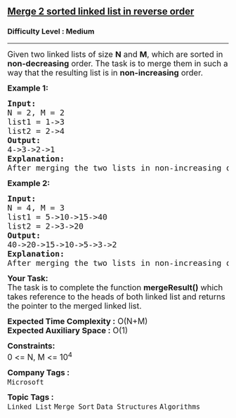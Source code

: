 <h2><a href="https://www.geeksforgeeks.org/problems/merge-2-sorted-linked-list-in-reverse-order/1?utm_source=geeksforgeeks&utm_medium=article_practice_tab&utm_campaign=article_practice_tab">Merge 2 sorted linked list in reverse order</a></h2><h3>Difficulty Level : Medium</h3><hr><div class="problems_problem_content__Xm_eO"><p><span style="font-size: 18px;">Given two linked lists of size <strong>N</strong> and <strong>M</strong>, which are sorted in <strong>non-decreasing</strong> order. The task is to merge them in such a way that the resulting list is in <strong>non-increasing</strong> order.</span></p>
<p><strong style="font-size: 18px;">Example 1:</strong></p>
<pre><span style="font-size: 18px;"><strong>Input:<br></strong></span><span style="font-size: 18px;">N = 2, M = 2<br>list1 = 1-&gt;3<br>list2 = 2</span><span style="font-size: 18px;">-&gt;</span><span style="font-size: 18px;">4<br></span><strong style="font-size: 18px;">Output:</strong><br style="font-size: 18px;"><span style="font-size: 18px;">4</span><span style="font-size: 18px;">-&gt;</span><span style="font-size: 18px;">3</span><span style="font-size: 18px;">-&gt;</span><span style="font-size: 18px;">2</span><span style="font-size: 18px;">-&gt;1<br></span><span style="font-size: 18px;"><strong>Explanation:<br></strong></span><span style="font-size: 18px;">After merging the two lists in non-increasing order, we have new lists as 4-&gt;3-&gt;2-&gt;1.</span><span style="font-size: 18px;"><br></span></pre>
<p><span style="font-size: 18px;"><strong>Example 2:</strong></span></p>
<pre><span style="font-size: 18px;"><strong>Input:</strong><br>N = 4, M = 3<br>list1 = 5</span><span style="font-size: 18px;">-&gt;</span><span style="font-size: 18px;">10</span><span style="font-size: 18px;">-&gt;15</span><span style="font-size: 18px;">-&gt;40</span><span style="font-size: 18px;">&nbsp;<br></span><span style="font-size: 18px;">list2 = 2</span><span style="font-size: 18px;">-&gt;</span><span style="font-size: 18px;">3</span><span style="font-size: 18px;">-&gt;</span><span style="font-size: 18px;">20<br></span><span style="font-size: 18px;"><strong>Output:</strong><br>40</span><span style="font-size: 18px;">-&gt;</span><span style="font-size: 18px;">20</span><span style="font-size: 18px;">-&gt;</span><span style="font-size: 18px;">15</span><span style="font-size: 18px;">-&gt;</span><span style="font-size: 18px;">10</span><span style="font-size: 18px;">-&gt;</span><span style="font-size: 18px;">5</span><span style="font-size: 18px;">-&gt;</span><span style="font-size: 18px;">3</span><span style="font-size: 18px;">-&gt;</span><span style="font-size: 18px;">2<br></span><span style="font-size: 18px;"><strong>Explanation:<br></strong></span><span style="font-size: 18px;">After merging the two lists in non-increasing order, we have new lists as 40-&gt;20-&gt;15-&gt;10-&gt;5-&gt;3-&gt;2.</span></pre>
<p><span style="font-size: 18px;"><strong>Your Task:</strong><br>The task is to complete the function <strong>mergeResult()</strong> which takes reference to the heads of both linked list and returns the pointer to the merged linked list.</span></p>
<p><span style="font-size: 18px;"><strong>Expected Time Complexity :</strong> O(N+M)<br></span><span style="font-size: 18px;"><strong>Expected Auxiliary Space :</strong> O(1)</span></p>
<p><span style="font-size: 18px;"><strong>Constraints:</strong><br>0 &lt;= N, M &lt;= 10<sup>4</sup></span></p></div><p><span style=font-size:18px><strong>Company Tags : </strong><br><code>Microsoft</code>&nbsp;<br><p><span style=font-size:18px><strong>Topic Tags : </strong><br><code>Linked List</code>&nbsp;<code>Merge Sort</code>&nbsp;<code>Data Structures</code>&nbsp;<code>Algorithms</code>&nbsp;